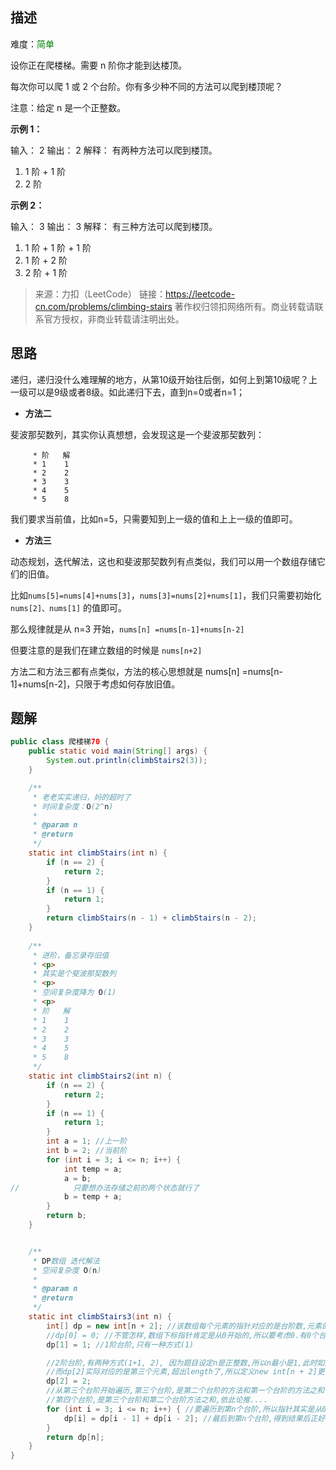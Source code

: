 ## 描述

难度：<span style="color:green">简单</span>

设你正在爬楼梯。需要 n 阶你才能到达楼顶。

每次你可以爬 1 或 2 个台阶。你有多少种不同的方法可以爬到楼顶呢？

注意：给定 n 是一个正整数。

**示例 1：**

输入： 2
输出： 2
解释： 有两种方法可以爬到楼顶。

1.  1 阶 + 1 阶
2.  2 阶

**示例 2：**

输入： 3
输出： 3
解释： 有三种方法可以爬到楼顶。

1.  1 阶 + 1 阶 + 1 阶
2.  1 阶 + 2 阶
3.  2 阶 + 1 阶

> 来源：力扣（LeetCode）
> 链接：https://leetcode-cn.com/problems/climbing-stairs
> 著作权归领扣网络所有。商业转载请联系官方授权，非商业转载请注明出处。

## 思路

递归，递归没什么难理解的地方，从第10级开始往后倒，如何上到第10级呢？上一级可以是9级或者8级。如此递归下去，直到n=0或者n=1；

- **方法二**

斐波那契数列，其实你认真想想，会发现这是一个斐波那契数列：

```
     * 阶   解
     * 1    1
     * 2    2
     * 3    3
     * 4    5
     * 5    8
```

我们要求当前值，比如n=5，只需要知到上一级的值和上上一级的值即可。

- **方法三**

动态规划，迭代解法，这也和斐波那契数列有点类似，我们可以用一个数组存储它们的旧值。

比如`nums[5]=nums[4]+nums[3]`，`nums[3]=nums[2]+nums[1]`，我们只需要初始化 `nums[2]、nums[1]` 的值即可。

那么规律就是从 n=3 开始，`nums[n] =nums[n-1]+nums[n-2]`

但要注意的是我们在建立数组的时候是 `nums[n+2]`



方法二和方法三都有点类似，方法的核心思想就是 nums[n] =nums[n-1]+nums[n-2]，只限于考虑如何存放旧值。



## 题解

```java
public class 爬楼梯70 {
    public static void main(String[] args) {
        System.out.println(climbStairs2(3));
    }

    /**
     * 老老实实递归，妈的超时了
     * 时间复杂度：O(2^n)
     *
     * @param n
     * @return
     */
    static int climbStairs(int n) {
        if (n == 2) {
            return 2;
        }
        if (n == 1) {
            return 1;
        }
        return climbStairs(n - 1) + climbStairs(n - 2);
    }
    
    /**
     * 进阶，备忘录存旧值
     * <p>
     * 其实是个斐波那契数列
     * <p>
     * 空间复杂度降为 O(1)
     * <p>
     * 阶   解
     * 1    1
     * 2    2
     * 3    3
     * 4    5
     * 5    8
     */
    static int climbStairs2(int n) {
        if (n == 2) {
            return 2;
        }
        if (n == 1) {
            return 1;
        }
        int a = 1; //上一阶
        int b = 2; //当前阶
        for (int i = 3; i <= n; i++) {
            int temp = a;
            a = b;
//            只要想办法存储之前的两个状态就行了
            b = temp + a;
        }
        return b;
    }


    /**
     * DP数组 迭代解法
     * 空间复杂度 O(n)
     *
     * @param n
     * @return
     */
    static int climbStairs3(int n) {
        int[] dp = new int[n + 2]; //该数组每个元素的指针对应的是台阶数,元素的值存放的是台阶数对应的方法数
        //dp[0] = 0; //不管怎样,数组下标指针肯定是从0开始的,所以要考虑0.有0个台阶,不需要爬,所以没有方法数(但从斐波那契角度,dp[0]=1)
        dp[1] = 1; //1阶台阶,只有一种方式(1)

        //2阶台阶,有两种方式(1+1, 2), 因为题目设定n是正整数,所以n最小是1,此时如果定义dp的长度是int[n + 1],则length=2
        //而dp[2]实际对应的是第三个元素,超出length了,所以定义new int[n + 2]更合理
        dp[2] = 2;
        //从第三个台阶开始遍历,第三个台阶,是第二个台阶的方法和第一个台阶的方法之和
        //第四个台阶,是第三个台阶和第二个台阶方法之和,依此论推....
        for (int i = 3; i <= n; i++) { //要遍历到第n个台阶,所以指针其实是从0到n,所以dp数组数量比n多1
            dp[i] = dp[i - 1] + dp[i - 2]; //最后到第n个台阶,得到结果后正好遍历完
        }
        return dp[n];
    }
}
```

